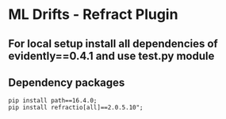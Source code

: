 
# ML Drifts - Refract Plugin

## For local setup install all dependencies of evidently==0.4.1 and use test.py module
## Dependency packages

```commandline
pip install path==16.4.0;
pip install refractio[all]==2.0.5.10";
```